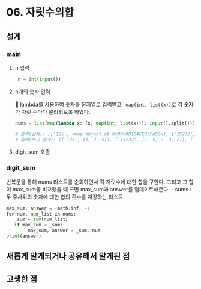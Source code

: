# 06. 자릿수의합


## 설계
### main
1. n 입력
    ```python
     n = int(input())
    ```
2. n개의 숫자 입력
    
    🎅 lambda를 사용하여 숫자를 문자열로 입력받고 ` map(int, list(x))`로 각 숫자가 자릿 수마다 분리되도록 하였다.
    ```python
   nums = list(map(lambda x: [x, map(int, list(x))], input().split()))
   
   # 출력(실제): [['125', <map object at 0x00000184CE83FA58>], ['15232', <map object at 0x00000184CE83FD30>], ['97', <map object at 0x00000184CE55B080>]]
   # 출력(보기 쉽게): [['125', [1, 2, 5]], ['15232', [1, 5, 2, 3, 2]], ['97', [9, 7]]]
    ```
3. digit_sum 호출 

### digit_sum
반복문을 통해 nums 리스트를 순회하면서 각 자릿수에 대한 합을 구한다. 그리고 그 합이 max_sum을 비교했을 때 크면 max_sum과 answer를 업데이트해준다.
    - sums : 두 주사위의 숫자에 대한 합의 횟수를 저장하는 리스트
 ```python
max_sum, answer = -math.inf, -1
for num, num_list in nums:
    _sum = sum(num_list)
    if max_sum < _sum:
         max_sum, answer = _sum, num
print(answer)
```

## 새롭게 알게되거나 공유해서 알게된 점


## 고생한 점
